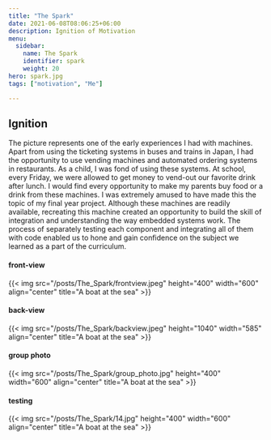 ```yaml
---
title: "The Spark"
date: 2021-06-08T08:06:25+06:00
description: Ignition of Motivation
menu:
  sidebar:
    name: The Spark
    identifier: spark
    weight: 20
hero: spark.jpg
tags: ["motivation", "Me"]

---
```

## Ignition
The picture represents one of the early experiences I had with machines. Apart from using the ticketing systems in buses and trains in Japan, I had the opportunity to use vending machines and automated ordering systems in restaurants. As a child, I was fond of using these systems. At school, every Friday, we were allowed to get money to vend-out our favorite drink after lunch. I would find every opportunity to  make my parents buy food or a drink from these machines. I was extremely amused to have made this the topic of my final year project. Although these machines are readily available, recreating this machine created an opportunity to build the skill of integration and understanding the way embedded systems work. The process of separately testing each component and integrating all of them with code enabled us to hone and gain confidence on the subject we learned as a part of the curriculum.


#### front-view
{{< img src="/posts/The_Spark/frontview.jpeg" height="400" width="600" align="center" title="A boat at the sea" >}}

#### back-view
{{< img src="/posts/The_Spark/backview.jpeg" height="1040" width="585" align="center" title="A boat at the sea" >}}

#### group photo
{{< img src="/posts/The_Spark/group_photo.jpg" height="400" width="600" align="center" title="A boat at the sea" >}}

#### testing
{{< img src="/posts/The_Spark/14.jpg" height="400" width="600" align="center" title="A boat at the sea" >}}
